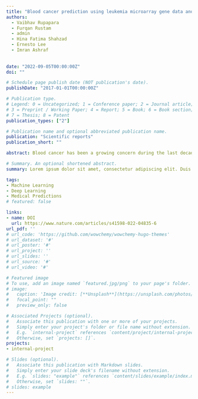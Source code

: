 ```yaml
---
title: "Blood cancer prediction using leukemia microarray gene data and hybrid logistic vector trees model"
authors:
  - Vaibhav Rupapara
  - Furqan Rustam
  - admin
  - Hina Fatima Shahzad
  - Ernesto Lee
  - Imran Ashraf
  
  
date: "2022-09-05T00:00:00Z"
doi: ""

# Schedule page publish date (NOT publication's date).
publishDate: "2017-01-01T00:00:00Z"

# Publication type.
# Legend: 0 = Uncategorized; 1 = Conference paper; 2 = Journal article;
# 3 = Preprint / Working Paper; 4 = Report; 5 = Book; 6 = Book section;
# 7 = Thesis; 8 = Patent
publication_types: ["2"]

# Publication name and optional abbreviated publication name.
publication: "Scientific reports"
publication_short: ""

abstract: Blood cancer has been a growing concern during the last decade and requires early diagnosis to start proper treatment. The diagnosis process is costly and time-consuming involving medical experts and several tests. Thus, an automatic diagnosis system for its accurate prediction is of significant importance. Diagnosis of blood cancer using leukemia microarray gene data and machine learning approach has become an important medical research today. Despite research efforts, desired accuracy and efficiency necessitate further enhancements. This study proposes an approach for blood cancer disease prediction using the supervised machine learning approach. For the current study, the leukemia microarray gene dataset containing 22,283 genes, is used. ADASYN resampling and Chi-squared (Chi2) features selection techniques are used to resolve imbalanced and high-dimensional dataset problems. 

# Summary. An optional shortened abstract.
summary: Lorem ipsum dolor sit amet, consectetur adipiscing elit. Duis posuere tellus ac convallis placerat. Proin tincidunt magna sed ex sollicitudin condimentum.

tags:
- Machine Learning
- Deep Learning
- Medical Predictions
# featured: false

links:
- name: DOI
  url: https://www.nature.com/articles/s41598-022-04835-6
url_pdf: ''
# url_code: 'https://github.com/wowchemy/wowchemy-hugo-themes'
# url_dataset: '#'
# url_poster: '#'
# url_project: ''
# url_slides: ''
# url_source: '#'
# url_video: '#'

# Featured image
# To use, add an image named `featured.jpg/png` to your page's folder. 
# image:
#   caption: 'Image credit: [**Unsplash**](https://unsplash.com/photos/s9CC2SKySJM)'
#   focal_point: ""
#   preview_only: false

# Associated Projects (optional).
#   Associate this publication with one or more of your projects.
#   Simply enter your project's folder or file name without extension.
#   E.g. `internal-project` references `content/project/internal-project/index.md`.
#   Otherwise, set `projects: []`.
projects:
- internal-project

# Slides (optional).
#   Associate this publication with Markdown slides.
#   Simply enter your slide deck's filename without extension.
#   E.g. `slides: "example"` references `content/slides/example/index.md`.
#   Otherwise, set `slides: ""`.
# slides: example
---
```


<!-- {{% callout note %}}
Create your slides in Markdown - click the *Slides* button to check out the example.
{{% /callout %}}

Supplementary notes can be added here, including [code, math, and images](https://wowchemy.com/docs/writing-markdown-latex/). -->
